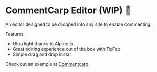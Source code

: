 # CommentCarp Editor (WIP) 🚧

An editor designed to be dropped into any site to enable commenting.

Features:

- Ultra light thanks to Alpine.js
- Great editing experience out of the box with TipTap
- Simple drag and drop install

Check out an example at [Commentcarp](https://commentcarp.club/).
